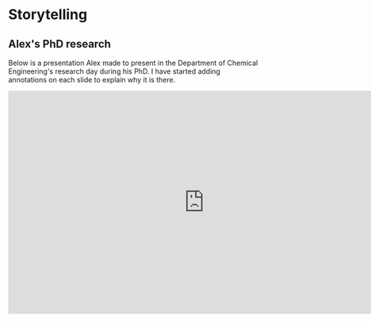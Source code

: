 # Storytelling

## Alex's PhD research

Below is a presentation Alex made to present in the Department of Chemical Engineering's research day during his PhD.
I have started adding annotations on each slide to explain why it is there.

<iframe src="https://slides.com/aalexmmaldonado/biosc-1630-2023-fall-05/embed?style=light&byline=hidden&share=hidden" width="790" height="450" title="01-introduction" scrolling="no" frameborder="0" webkitallowfullscreen mozallowfullscreen allowfullscreen></iframe>

